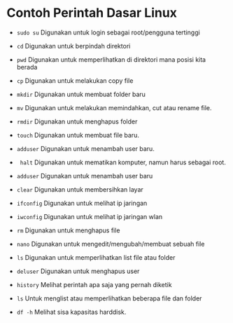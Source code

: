 # Contoh Perintah Dasar Linux

- `sudo su`
Digunakan untuk login sebagai root/pengguna tertinggi

- `cd`
Digunakan untuk berpindah direktori

- `pwd`
Digunakan untuk memperlihatkan di direktori mana posisi kita berada 

- `cp`
Digunakan untuk melakukan copy file

- `mkdir`
Digunakan untuk membuat folder baru

- `mv`
Digunakan untuk melakukan memindahkan, cut atau rename file.

- `rmdir`
Digunakan untuk menghapus folder

- `touch`
Digunakan untuk membuat file baru.

- `adduser`
Digunakan untuk menambah user baru.

- ` halt`
Digunakan untuk mematikan komputer, namun harus sebagai root.

- `adduser`
Digunakan untuk menambah user baru

- `clear`
Digunakan untuk membersihkan layar

- `ifconfig`
Digunakan untuk melihat ip jaringan 

- `iwconfig`
Digunakan untuk melihat ip jaringan wlan

- `rm`
Digunakan untuk menghapus file

- `nano`
Digunakan untuk mengedit/mengubah/membuat sebuah file

- `ls`
Digunakan untuk memperlihatkan list file atau folder

- `deluser`
Digunakan untuk menghapus user

- `history`
Melihat perintah apa saja yang pernah diketik

- `ls`
Untuk menglist atau memperlihatkan beberapa file dan folder

- `df -h`
Melihat sisa kapasitas harddisk.
